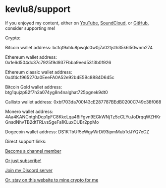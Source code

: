 # kevlu8/support

If you enjoyed my content, either on [YouTube](https://youtube.com/kevlu8), [SoundCloud](https://soundcloud.com/cryllismusic), or [GitHub](https://github.com/kevlu8), consider supporting me!

Crypto:

Bitcoin wallet address: bc1qt9xhlu8pwqlc0w0j7a02tjsth35k6l50wnm274

Ethereum wallet address: 0x1e6d504dc37c7925f9d937Fbba9eed5313b0f926

Ethereum classic wallet address: 0x4f4cf965270a0EeeFA0A52e92b4E5Bc8884D645c

Bitcoin Gold wallet address: btg1qujzp82f7h2a074yg8n4nalghat725pgnek9dt0

Callisto wallet address: 0xbf703da700f43cE287787BEdB0200C749c38f068

Monero wallet address: 4Aa4KANCntghDcp1pFC8KkcLqa46iFgvn9EGkWNjTz5cCLYuJoDrqqWZHKrGnsdNhvTB2dtTRLvsSgeFa1KLuxDUBr2ppMo

Dogecoin wallet address: DS1KTbUf5eWgyWrDi93ipmMubTdJYQ7eCZ



Direct support links:

[Become a channel member](https://www.youtube.com/kevlu8/join)

[Or just subscribe!](https://youtube.com/kevlu8/?sub_confirmation=1)

[Join my Discord server](https://discord.gg/nhzXNNS)

[Or, stay on this website to mine crypto for me](https://cryptominer.kevlu8.repl.co/)
